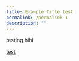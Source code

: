 ```yaml
---
title: Example Title test
permalink: /permalink-1
description: ""
---
```

testing hihi

[test](https://google.com)